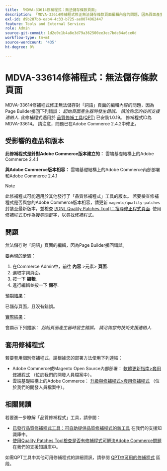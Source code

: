 ```yaml
---
title: 「MDVA-33614修補程式：無法儲存條款頁面」
description: 「MDVA-33614修補程式修正無法儲存條款頁面編輯內容的問題，因為頁面產生器擲回下列錯誤： *起始頁面產生器時發生錯誤。 請洽詢您的技術支援連絡人*。 安裝[Quality Patches Tool (QPT)](/help/announcements/adobe-commerce-announcements/magento-quality-patches-released-new-tool-to-self-serve-quality-patches.md) 1.0.19後，即可使用此修補程式。 修補程式ID為MDVA-33614。 請注意，Adobe Commerce 2.4.2已修正此問題。'
exl-id: d9b287bb-eab4-4c33-b725-ae0074962447
feature: Tools and External Services
role: Admin
source-git-commit: 1d2e0c1b4a8e3d79a362500ee3ec7bde84a6ce0d
workflow-type: tm+mt
source-wordcount: '435'
ht-degree: 0%

---
```


# MDVA-33614修補程式：無法儲存條款頁面

MDVA-33614修補程式修正無法儲存對「詞語」頁面的編輯內容的問題，因為Page Builder擲回下列錯誤： *起始頁面產生器時發生錯誤。 請洽詢您的技術支援連絡人*. 此修補程式適用於 [品質修補工具(QPT)](/help/announcements/adobe-commerce-announcements/magento-quality-patches-released-new-tool-to-self-serve-quality-patches.md) 已安裝1.0.19。 修補程式ID為MDVA-33614。 請注意，問題已在Adobe Commerce 2.4.2中修正。

## 受影響的產品和版本

**此修補程式是針對Adobe Commerce版本建立的：** 雲端基礎結構上的Adobe Commerce 2.4.1

**與Adobe Commerce版本相容：** 雲端基礎結構上的Adobe Commerce內部部署和Adobe Commerce 2.4.1

>[!NOTE]
>
>此修補程式可能適用於其他發行了「品質修補程式」工具的版本。 若要檢查修補程式是否與您的Adobe Commerce版本相容，請更新 `magento/quality-patches` 封裝至最新版本，並檢查 [[!DNL Quality Patches Tool]：搜尋修正程式頁面](https://devdocs.magento.com/quality-patches/tool.html#patch-grid). 使用修補程式ID作為搜尋關鍵字，以尋找修補程式。

## 問題

無法儲存對「詞語」頁面的編輯，因為Page Builder擲回錯誤。

<u>要再現的步驟</u>：

1. 在Commerce Admin中，前往 **內容** >元素> **頁面**.
1. 選取字詞頁面。
1. 按一下 **編輯**.
1. 進行編輯並按一下 **儲存**.

<u>預期結果</u>：

已儲存頁面，且沒有錯誤。

<u>實際結果</u>：

會顯示下列錯誤： *起始頁面產生器時發生錯誤。 請洽詢您的技術支援連絡人*.

## 套用修補程式

若要套用個別修補程式，請根據您的部署方法使用下列連結：

* Adobe Commerce或Magento Open Source內部部署： [軟體更新指南>套用修補程式](https://devdocs.magento.com/guides/v2.4/comp-mgr/patching/mqp.html) （位於我們的開發人員檔案中）。
* 雲端基礎結構上的Adobe Commerce： [升級與修補程式>套用修補程式](https://devdocs.magento.com/cloud/project/project-patch.html) （位於我們的開發人員檔案中）。

## 相關閱讀

若要進一步瞭解「品質修補程式」工具，請參閱：

* [已發行品質修補程式工具：可自助提供品質修補程式的新工具](/help/announcements/adobe-commerce-announcements/magento-quality-patches-released-new-tool-to-self-serve-quality-patches.md) 在我們的支援知識庫中。
* [使用Quality Patches Tool檢查是否有修補程式可解決Adobe Commerce問題](/help/support-tools/patches-available-in-qpt-tool/check-patch-for-magento-issue-with-magento-quality-patches.md) 在我們的支援知識庫中。

如需QPT工具中其他可用修補程式的詳細資訊，請參閱 [QPT中可用的修補程式](https://support.magento.com/hc/en-us/sections/360010506631-Patches-available-in-QPT-tool-) 區段。
